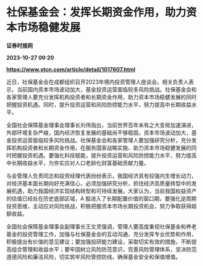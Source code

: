 # 社保基金会：发挥长期资金作用，助力资本市场稳健发展
**证券时报网**

**2023-10-27 09:20**

**https://www.stcn.com/article/detail/1017607.html**

近日，社保基金会在成都组织召开2023年境内投资管理人座谈会。相关负责人表示，当前国内资本市场波动加大，基金投资运营面临较多风险挑战。社保基金会和各家管理人要充分发挥机构投资者和长期资金作用，助力资本市场稳健发展的同时把握投资机遇。同时，提升投资运营和风险防控能力水平，努力提高中长期收益水平。  

全国社会保障基金理事会理事长刘伟指出，当前世界百年未有之大变局加速演进，外部环境复杂严峻，国内经济恢复发展的基础尚不够稳固，资本市场波动加大，基金投资运营面临较多风险挑战。社保基金会和各家管理人要加强研究分析，充分发挥机构投资者和长期资金作用，在服务国家战略实施、助力资本市场稳健发展的同时把握投资机遇。要强化科技赋能，提升投资运营和风险防控能力水平，努力提高中长期收益水平，为夯实应对人口老龄化财富基础贡献力量。

与会管理人负责同志和投资经理代表纷纷表示，我国经济具有较强内生增长动力，对经济基本面长期向好充满信心，必须加强研究分析，抓住经济高质量转型中的发展机遇，助力我国经济实现结构转型和可持续发展。大家认为，当前我国权益资产的估值已经处在历史底部区域，A 股进入了长期配置价值的窗口期，要强化逆周期投资思维，主动应对风险挑战，积极把握资本市场长期投资机会，努力争取获得超额收益。

全国社会保障基金理事会副理事长王文灵强调，管理人要高度重视社保基金和养老基金的投资管理工作，加强与社保基金会的互动沟通，充分发挥专业优势和作用，积极提出有价值的意见建议；要加强投研能力建设，采取切实有效的措施，不断提高组合管理和收益水平；要牢固树立风险防范意识，完善风险管理体系，坚决防范道德风险和廉洁风险，切实筑牢风险管控防线，确保基金安全和保值增值。